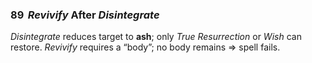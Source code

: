 ### 89 &nbsp;*Revivify* After *Disintegrate*

*Disintegrate* reduces target to **ash**; only *True Resurrection* or *Wish* can restore. *Revivify* requires a “body”; no body remains ⇒ spell fails.
